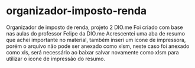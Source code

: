 # organizador-imposto-renda
Organizador de imposto de renda, projeto 2 DIO.me
Foi criado com base nas aulas do professor Felipe da DIO.me
Acrescentei uma aba de resumo que achei importante no material, também inseri um icone de impressora, porém o arquivo não pode ser anexado como xlsm, neste caso foi anexado como xls, será necessário ao baixar salvar novamente como xlsm para utilizar o icone de impressão do resumo.
